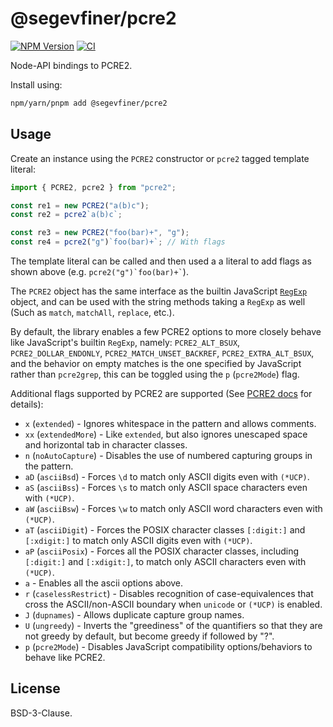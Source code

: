 # @segevfiner/pcre2
[![NPM Version](https://img.shields.io/npm/v/%40segevfiner%2Fpcre2)](https://www.npmjs.com/package/@segevfiner/pcre2)
[![CI](https://github.com/segevfiner/node-pcre2/actions/workflows/ci.yml/badge.svg)](https://github.com/segevfiner/node-pcre2/actions/workflows/ci.yml)

Node-API bindings to PCRE2.

Install using:
```sh
npm/yarn/pnpm add @segevfiner/pcre2
```

## Usage

Create an instance using the `PCRE2` constructor or `pcre2` tagged template literal:
```ts
import { PCRE2, pcre2 } from "pcre2";

const re1 = new PCRE2("a(b)c");
const re2 = pcre2`a(b)c`;

const re3 = new PCRE2("foo(bar)+", "g");
const re4 = pcre2("g")`foo(bar)+`; // With flags
```

The template literal can be called and then used a a literal to add flags as
shown above (e.g. `` pcre2("g")`foo(bar)+` ``).

The `PCRE2` object has the same interface as the builtin JavaScript [`RegExp`]
object, and can be used with the string methods taking a `RegExp` as well (Such
as `match`, `matchAll`, `replace`, etc.).

By default, the library enables a few PCRE2 options to more closely behave like
JavaScript's builtin `RegExp`, namely: `PCRE2_ALT_BSUX`, `PCRE2_DOLLAR_ENDONLY`, `PCRE2_MATCH_UNSET_BACKREF`, `PCRE2_EXTRA_ALT_BSUX`, and the behavior on empty matches is the one specified by JavaScript rather than `pcre2grep`, this can be toggled using the `p` (`pcre2Mode`) flag.

Additional flags supported by PCRE2 are supported (See [PCRE2 docs] for details):
* `x` (`extended`) - Ignores whitespace in the pattern and allows comments.
* `xx` (`extendedMore`) - Like `extended`, but also ignores unescaped
  space and horizontal tab in character classes.
* `n` (`noAutoCapture`) - Disables the use of numbered capturing groups in the pattern.
* `aD` (`asciiBsd`) - Forces `\d` to match only ASCII digits even with `(*UCP)`.
* `aS` (`asciiBss`) - Forces `\s` to match only ASCII space characters even with `(*UCP)`.
* `aW` (`asciiBsw`) - Forces `\w` to match only ASCII word characters even with `(*UCP)`.
* `aT` (`asciiDigit`) - Forces the POSIX character classes `[:digit:]` and `[:xdigit:]` to match only ASCII digits even with `(*UCP)`.
* `aP` (`asciiPosix`) - Forces all the POSIX character classes, including `[:digit:]` and `[:xdigit:]`, to match only ASCII characters even with `(*UCP)`.
* `a` - Enables all the ascii options above.
* `r` (`caselessRestrict`) - Disables recognition of case-equivalences that cross the ASCII/non-ASCII boundary when `unicode` or `(*UCP)` is enabled.
* `J` (`dupnames`) - Allows duplicate capture group names.
* `U` (`ungreedy`) - Inverts the "greediness" of the quantifiers so that they are not greedy by default, but become greedy if followed by "?".
* `p` (`pcre2Mode`) - Disables JavaScript compatibility options/behaviors to behave like PCRE2.

[`RegExp`]: https://developer.mozilla.org/en-US/docs/Web/JavaScript/Reference/Global_Objects/RegExp
[PCRE2 docs]: https://pcre2project.github.io/pcre2/doc/

## License
BSD-3-Clause.
